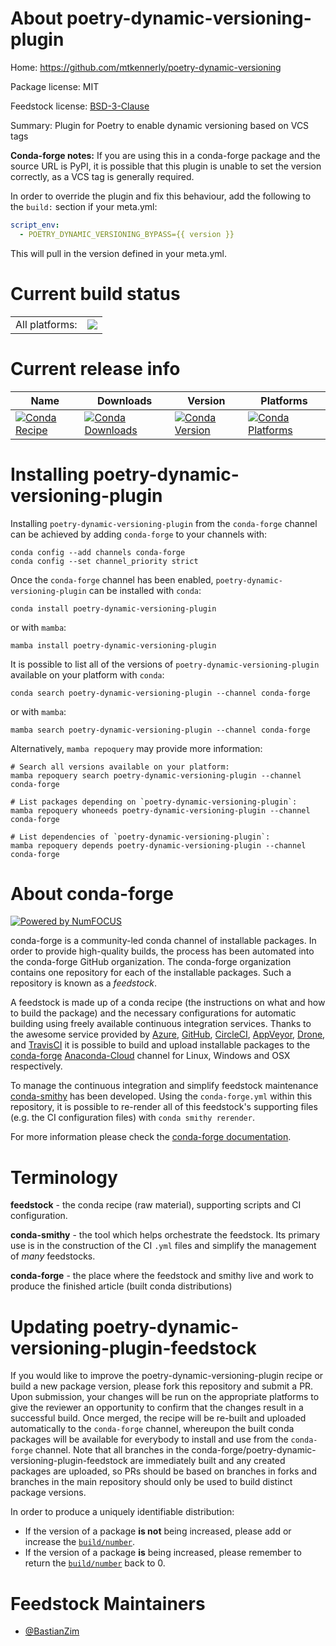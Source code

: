 About poetry-dynamic-versioning-plugin
======================================

Home: https://github.com/mtkennerly/poetry-dynamic-versioning

Package license: MIT

Feedstock license: [BSD-3-Clause](https://github.com/conda-forge/poetry-dynamic-versioning-plugin-feedstock/blob/main/LICENSE.txt)

Summary: Plugin for Poetry to enable dynamic versioning based on VCS tags

**Conda-forge notes:** If you are using this in a conda-forge package and the source URL is PyPI,
it is possible that this plugin is unable to set the version correctly, as a VCS tag is generally required.

In order to override the plugin and fix this behaviour, add the following to the `build:` section if your meta.yml:

```yml
script_env:
  - POETRY_DYNAMIC_VERSIONING_BYPASS={{ version }}
```

This will pull in the version defined in your meta.yml.


Current build status
====================


<table><tr><td>All platforms:</td>
    <td>
      <a href="https://dev.azure.com/conda-forge/feedstock-builds/_build/latest?definitionId=16422&branchName=main">
        <img src="https://dev.azure.com/conda-forge/feedstock-builds/_apis/build/status/poetry-dynamic-versioning-plugin-feedstock?branchName=main">
      </a>
    </td>
  </tr>
</table>

Current release info
====================

| Name | Downloads | Version | Platforms |
| --- | --- | --- | --- |
| [![Conda Recipe](https://img.shields.io/badge/recipe-poetry--dynamic--versioning--plugin-green.svg)](https://anaconda.org/conda-forge/poetry-dynamic-versioning-plugin) | [![Conda Downloads](https://img.shields.io/conda/dn/conda-forge/poetry-dynamic-versioning-plugin.svg)](https://anaconda.org/conda-forge/poetry-dynamic-versioning-plugin) | [![Conda Version](https://img.shields.io/conda/vn/conda-forge/poetry-dynamic-versioning-plugin.svg)](https://anaconda.org/conda-forge/poetry-dynamic-versioning-plugin) | [![Conda Platforms](https://img.shields.io/conda/pn/conda-forge/poetry-dynamic-versioning-plugin.svg)](https://anaconda.org/conda-forge/poetry-dynamic-versioning-plugin) |

Installing poetry-dynamic-versioning-plugin
===========================================

Installing `poetry-dynamic-versioning-plugin` from the `conda-forge` channel can be achieved by adding `conda-forge` to your channels with:

```
conda config --add channels conda-forge
conda config --set channel_priority strict
```

Once the `conda-forge` channel has been enabled, `poetry-dynamic-versioning-plugin` can be installed with `conda`:

```
conda install poetry-dynamic-versioning-plugin
```

or with `mamba`:

```
mamba install poetry-dynamic-versioning-plugin
```

It is possible to list all of the versions of `poetry-dynamic-versioning-plugin` available on your platform with `conda`:

```
conda search poetry-dynamic-versioning-plugin --channel conda-forge
```

or with `mamba`:

```
mamba search poetry-dynamic-versioning-plugin --channel conda-forge
```

Alternatively, `mamba repoquery` may provide more information:

```
# Search all versions available on your platform:
mamba repoquery search poetry-dynamic-versioning-plugin --channel conda-forge

# List packages depending on `poetry-dynamic-versioning-plugin`:
mamba repoquery whoneeds poetry-dynamic-versioning-plugin --channel conda-forge

# List dependencies of `poetry-dynamic-versioning-plugin`:
mamba repoquery depends poetry-dynamic-versioning-plugin --channel conda-forge
```


About conda-forge
=================

[![Powered by
NumFOCUS](https://img.shields.io/badge/powered%20by-NumFOCUS-orange.svg?style=flat&colorA=E1523D&colorB=007D8A)](https://numfocus.org)

conda-forge is a community-led conda channel of installable packages.
In order to provide high-quality builds, the process has been automated into the
conda-forge GitHub organization. The conda-forge organization contains one repository
for each of the installable packages. Such a repository is known as a *feedstock*.

A feedstock is made up of a conda recipe (the instructions on what and how to build
the package) and the necessary configurations for automatic building using freely
available continuous integration services. Thanks to the awesome service provided by
[Azure](https://azure.microsoft.com/en-us/services/devops/), [GitHub](https://github.com/),
[CircleCI](https://circleci.com/), [AppVeyor](https://www.appveyor.com/),
[Drone](https://cloud.drone.io/welcome), and [TravisCI](https://travis-ci.com/)
it is possible to build and upload installable packages to the
[conda-forge](https://anaconda.org/conda-forge) [Anaconda-Cloud](https://anaconda.org/)
channel for Linux, Windows and OSX respectively.

To manage the continuous integration and simplify feedstock maintenance
[conda-smithy](https://github.com/conda-forge/conda-smithy) has been developed.
Using the ``conda-forge.yml`` within this repository, it is possible to re-render all of
this feedstock's supporting files (e.g. the CI configuration files) with ``conda smithy rerender``.

For more information please check the [conda-forge documentation](https://conda-forge.org/docs/).

Terminology
===========

**feedstock** - the conda recipe (raw material), supporting scripts and CI configuration.

**conda-smithy** - the tool which helps orchestrate the feedstock.
                   Its primary use is in the construction of the CI ``.yml`` files
                   and simplify the management of *many* feedstocks.

**conda-forge** - the place where the feedstock and smithy live and work to
                  produce the finished article (built conda distributions)


Updating poetry-dynamic-versioning-plugin-feedstock
===================================================

If you would like to improve the poetry-dynamic-versioning-plugin recipe or build a new
package version, please fork this repository and submit a PR. Upon submission,
your changes will be run on the appropriate platforms to give the reviewer an
opportunity to confirm that the changes result in a successful build. Once
merged, the recipe will be re-built and uploaded automatically to the
`conda-forge` channel, whereupon the built conda packages will be available for
everybody to install and use from the `conda-forge` channel.
Note that all branches in the conda-forge/poetry-dynamic-versioning-plugin-feedstock are
immediately built and any created packages are uploaded, so PRs should be based
on branches in forks and branches in the main repository should only be used to
build distinct package versions.

In order to produce a uniquely identifiable distribution:
 * If the version of a package **is not** being increased, please add or increase
   the [``build/number``](https://docs.conda.io/projects/conda-build/en/latest/resources/define-metadata.html#build-number-and-string).
 * If the version of a package **is** being increased, please remember to return
   the [``build/number``](https://docs.conda.io/projects/conda-build/en/latest/resources/define-metadata.html#build-number-and-string)
   back to 0.

Feedstock Maintainers
=====================

* [@BastianZim](https://github.com/BastianZim/)

